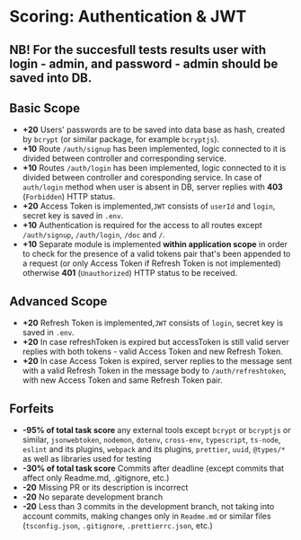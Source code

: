 # Scoring: Authentication & JWT

## NB! For the succesfull tests results user with login - **admin**, and password - **admin** should be saved into DB. 

## Basic Scope

- **+20** Users' passwords are to be saved into data base as hash, created by `bcrypt` (or similar package, for example `bcryptjs`).
- **+10** Route `/auth/signup` has been implemented, logic connected to it is divided between controller and corresponding service. 
- **+10** Routes `/auth/login` has been implemented, logic connected to it is divided between controller and coresponding service. In case of `auth/login` method when user is absent in DB, server replies with  **403** (`Forbidden`) HTTP status.
- **+20** Access Token is implemented,`JWT` consists of `userId` and `login`, secret key is saved in `.env`.
- **+10** Authentication is required for the access to all routes except 
`/auth/signup`, `/auth/login`, `/doc` and `/`.
- **+10** Separate module is implemented **within application scope** in order to check for the presence of a valid tokens pair that's been appended to a request  (or only Access Token if Refresh Token is not implemented) otherwise  **401** (`Unauthorized`) HTTP status to be received.

## Advanced Scope

- **+20** Refresh Token is implemented,`JWT` consists of  `login`, secret key is saved in `.env`.
- **+20** In case refreshToken is expired but accessToken is still valid server replies with both tokens - valid Access Token and new Refresh Token.
- **+20** In case Access Token is expired, server replies to the message sent with a valid Refresh Token in the message body to `/auth/refreshtoken`, with new Access Token and same Refresh Token pair.

## Forfeits

- **-95% of total task score** any external tools except `bcrypt` or `bcryptjs` or similar, `jsonwebtoken`, `nodemon`, `dotenv`, `cross-env`, `typescript`, `ts-node`, `eslint` and its plugins, `webpack` and its plugins, `prettier`, `uuid`, `@types/*` as well as libraries used for testing
- **-30% of total task score** Commits after deadline (except commits that affect only Readme.md, .gitignore, etc.)
- **-20** Missing PR or its description is incorrect
- **-20** No separate development branch
- **-20** Less than 3 commits in the development branch, not taking into account commits, making changes only in `Readme.md` or similar files (`tsconfig.json`, `.gitignore`, `.prettierrc.json`, etc.)